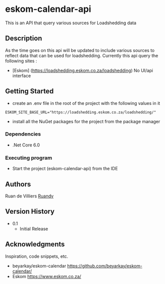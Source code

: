 # eskom-calendar-api

This is an API that query various sources for Loadshedding data

## Description

 As the time goes on this api will be updated to include various sources to reflect data that can be used for loadshedding. 
 Currently this api query the following sites : 
 - [Eskom] (https://loadshedding.eskom.co.za/loadshedding) No UI/api interface

## Getting Started
- create an .env file in the root of the project with the following values in it
```
ESKOM_SITE_BASE_URL="https://loadshedding.eskom.co.za/loadshedding/"
```
- install all the NuGet packages for the project from the package manager

### Dependencies

* .Net Core 6.0

### Executing program

* Start the project (eskom-calendar-api) from the IDE

## Authors

Ruan de Villiers [Ruandv](https://github.com/Ruandv)

## Version History

* 0.1
    * Initial Release


## Acknowledgments

Inspiration, code snippets, etc.
* beyarkay/eskom-calendar https://github.com/beyarkay/eskom-calendar/
* Eskom https://www.eskom.co.za/